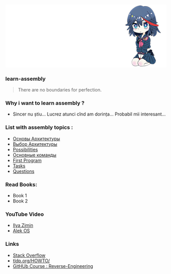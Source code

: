 
![image](img/samurai.png)

### learn-assembly
> There are no boundaries for perfection.

### Why i want to learn assembly ?  
* Sincer nu știu... Lucrez atunci cînd am dorința... Probabil mii interesant...

### List with assembly topics :
* [Основы Архитектуры](BASIC_OF_ARHITECTURE.md)
* [Выбор Архитектуры](CHOICE_ARHITECTURE.md) 
* [Possibilities](md/POSSIBILITIES.md)
* [Основные команды](md/BASIC_COMMANDS.md)
* [First Program](md/HELLO_WORLD.md)
* [Tasks](md/TASKS.md)
* [Questions](md/QUESTIONS.md)

### Read Books:
* Book 1
* Book 2

### YouTube Video
* [Ilya Zimin](https://www.youtube.com/watch?v=T7h4siKcpbc&t=44s)
* [Alek OS](https://www.youtube.com/watch?v=PHyIP9g9BQw&list=PLIJLLSrXDPoi7-5NMWzpzMUtSxNoH3TBW&ab_channel=AlekOS)

### Links
* [Stack Overflow](https://stackoverflow.com/questions/1360279/learning-assembly)
* [tldp.org/HOWTO/](https://tldp.org/HOWTO/Assembly-HOWTO/index.html)
* [GitHUb Course : Reverse-Engineering](https://github.com/mytechnotalent/Reverse-Engineering)
